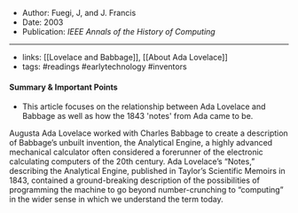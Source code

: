 
- Author: Fuegi, J, and J. Francis
- Date: 2003
- Publication: _IEEE Annals of the History of Computing_
---
- links: [[Lovelace and Babbage]], [[About Ada Lovelace]]
- tags: #readings #earlytechnology #inventors

#### Summary & Important Points
- This article focuses on the relationship between Ada Lovelace and Babbage as well as how the 1843 'notes' from Ada came to be.

Augusta Ada Lovelace worked with Charles Babbage to create a description of Babbage’s unbuilt invention, the Analytical Engine, a highly advanced mechanical calculator often considered a forerunner of the electronic calculating computers of the 20th century. Ada Lovelace’s “Notes,” describing the Analytical Engine, published in Taylor’s Scientific Memoirs in 1843, contained a ground-breaking description of the possibilities of programming the machine to go beyond number-crunching to “computing” in the wider sense in which we understand the term today.
